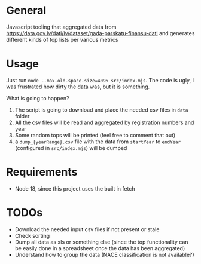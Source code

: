 # General #

Javascript tooling that aggregated data from https://data.gov.lv/dati/lv/dataset/gada-parskatu-finansu-dati and generates different kinds of top lists per various metrics

# Usage #

Just run `node --max-old-space-size=4096 src/index.mjs`. The code is ugly, I was frustrated how dirty the data was, but it is something.

What is going to happen?
1) The script is going to download and place the needed csv files in `data` folder
2) All the csv files will be read and aggregated by registration numbers and year
3) Some random tops will be printed (feel free to comment that out)
4) a `dump_{yearRange}.csv` file with the data from `startYear` to `endYear` (configured in `src/index.mjs`) will be dumped

# Requirements #

- Node 18, since this project uses the built in fetch

# TODOs #

- Download the needed input csv files if not present or stale
- Check sorting
- Dump all data as xls or something else (since the top functionality can be easily done in a spreadsheet once the data has been aggregated)
- Understand how to group the data (NACE classification is not available?)